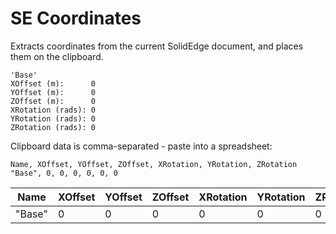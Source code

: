 # SE Coordinates
Extracts coordinates from the current SolidEdge document, and places them on the clipboard.

```
'Base'
XOffset (m):      0
YOffset (m):      0
ZOffset (m):      0
XRotation (rads): 0
YRotation (rads): 0
ZRotation (rads): 0
```

Clipboard data is comma-separated - paste into a spreadsheet:

```
Name, XOffset, YOffset, ZOffset, XRotation, YRotation, ZRotation
"Base", 0, 0, 0, 0, 0, 0
```

|Name|XOffset|YOffset|ZOffset|XRotation|YRotation|ZRotation|
|---|---|---|---|---|---|---|
|"Base"|0|0|0|0|0|0|

